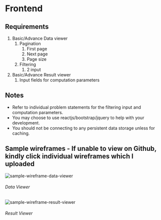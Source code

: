 # Frontend

## Requirements

1. Basic/Advance Data viewer
    1. Pagination
        1. First page
        2. Next page
        3. Page size
    2. Filtering
        1. 2 input
2. Basic/Advance Result viewer
    1. Input fields for computation parameters

## Notes

-   Refer to individual problem statements for the filtering input and computation parameters.
-   You may choose to use reactjs/bootstrap/jquery to help with your development.
-   You should not be connecting to any persistent data storage unless for caching.

## Sample wireframes - If unable to view on Github, kindly click individual wireframes which I uploaded

![sample-wireframe-data-viewer](../assets/sample-wireframe-data-viewer-frontend.png)

###### Data Viewer

![sample-wireframe-result-viewer](../assets/sample-wireframe-result-viewer-frontend.png)

###### Result Viewer

